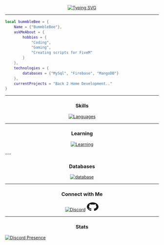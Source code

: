 <div align="center">
<a href="https://git.io/typing-svg"><img src="https://readme-typing-svg.demolab.com?font=Cairo&weight=600&size=30&pause=1000&center=true&vCenter=true&random=true&width=435&lines=Hey+guys+I+am+Bummble+Bee" alt="Typing SVG" /></a>
</div>

---
<div align="left">

```lua
local bummbleBee = {
    Name = {"BummbleBee"}, 
    askMeAbout = {
        hobbies = {
            "Coding",
            "Gaming",
            "Creating scripts for FiveM"
        }
    },
    technologies = {
        databases = {"MySql", "Firebase", "MangoDB"} 
    },
    currentProjects = "Back 2 Home Development.." 
}
```
</div>

---

<h3 align="center">Skills</h3>
<div align="center">

[![Languages](https://skillicons.dev/icons?i=html,php,css,js,ts,react,bootstrap,svg,lua,mysql,nodejs,python,java,bots,git,jquery,cs,cpp,blender,azure,angular,vscode&theme=dark)](https://github.com/Bummblebeedev)

</div>

  ---

<h3 align="center">Learning</h3>
<div align="center">

[![Learning](https://skillicons.dev/icons?i=svelte,vue,swift)](https://github.com/Bummblebeedev)

</div>
  ---

<h3 align="center">Databases</h3>
<div align="center">

[![database](https://skillicons.dev/icons?i=mysql,firebase,mangodb)](https://github.com/Bummblebeedev)

</div>

  ---

  <h3 align="center">Connect with Me</h3>

  <p align="center">
        <a href="https://discord.gg/k9eUnjfbTt" target="_blank"><img
                src="https://raw.githubusercontent.com/rahuldkjain/github-profile-readme-generator/master/src/images/icons/Social/discord.svg"
                alt="Discord" height="30" width="40"></a>
        <a href="" target="_blank"><img
                src="https://github.com/devicons/devicon/blob/master/icons/github/github-original.svg" alt="Gmail"
                height="30" width="40"></a>
    </p>

  ---

  <h3 align="center">Stats</h3>

[![Discord Presence](https://lanyard.cnrad.dev/api/1028992056128983090)](https://discord.com/users/1028992056128983090)

